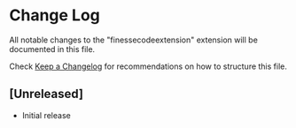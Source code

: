 # Change Log
All notable changes to the "finessecodeextension" extension will be documented in this file.

Check [Keep a Changelog](http://keepachangelog.com/) for recommendations on how to structure this file.

## [Unreleased]
- Initial release